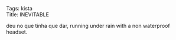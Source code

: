 Tags: kista  
Title: INEVITABLE  
  
deu no que tinha que dar, running under rain with a non waterproof headset.